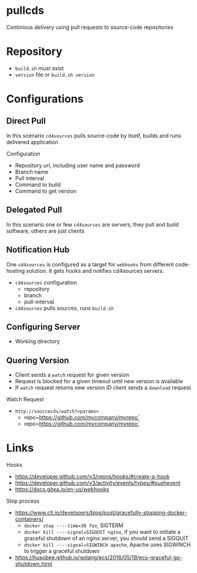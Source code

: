 # pullcds

Continious delivery using pull requests to source-code repositories

# Repository

- `build.sh` must exist
- `version` file or `build.sh version`

# Configurations

## Direct Pull

In this scenario `cd4sources` pulls source-code by itself, builds and runs delivered application

Configuration
  - Repository url, including user name and password
  - Branch name
  - Pull interval
  - Command to build
  - Command to get version
  

## Delegated Pull

In this scenario one or few `cd4sources` are servers, they pull and build software, others are just clients

## Notification Hub

One `cd4sources` is configured as a target for `webhooks` from different code-hosting solution. It gets hooks and notifies cd4sources servers.


- `cd4sources` configuration
  - repository
  - branch
  - pull-interval
- `cd4sources` pulls sources, runs `build.sh`


## Configuring Server

- Working directory

## Quering Version

- Client sends a `watch` request for given version
- Request is blocked for a given timeout until new version is available
- If `watch` request returns new version ID client sends a `download` request

Watch Request
- `http://sourcecds/watch?<params>`
  - repo=https://github.com/mycompany/myrepo`
  - repo=https://github.com/mycompany/myrepo`


# Links

Hooks
- https://developer.github.com/v3/repos/hooks/#create-a-hook
- https://developer.github.com/v3/activity/events/types/#pushevent
- https://docs.gitea.io/en-us/webhooks

Stop process
- https://www.ctl.io/developers/blog/post/gracefully-stopping-docker-containers/
  - `docker stop ----time=30 foo`, SIGTERM
  - `docker kill ----signal=SIGQUIT nginx`, if you want to initiate a graceful shutdown of an nginx server, you should send a SIGQUIT
  - `docker kill ----signal=SIGWINCH apache`, Apache uses SIGWINCH to trigger a graceful shutdown
- https://husobee.github.io/golang/ecs/2016/05/19/ecs-graceful-go-shutdown.html